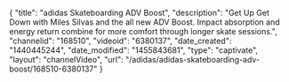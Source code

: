 {
    "title": "adidas Skateboarding ADV Boost",
    "description": "Get Up Get Down with Miles Silvas and the all new ADV Boost. Impact absorption and energy return combine for more comfort through longer skate sessions.",
    "channelid": "168510",
    "videoid": "6380137",
    "date_created": "1440445244",
    "date_modified": "1455843681",
    "type": "captivate",
    "layout": "channelVideo",
    "url": "\/adidas\/adidas-skateboarding-adv-boost\/168510-6380137"
}